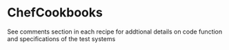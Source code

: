 #  ChefCookbooks
See comments section in each recipe for addtional details on code function and specifications of the test systems
